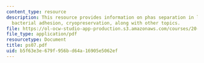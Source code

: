 ```yaml
---
content_type: resource
description: This resource provides information on phas separation in lipid membranes,
  bacterial adhesion, cryopreservation, along with other topics.
file: https://ol-ocw-studio-app-production.s3.amazonaws.com/courses/20-110j-thermodynamics-of-biomolecular-systems-fall-2005/b5f63e3e679f956bd64a16905e5062ef_ps07.pdf
file_type: application/pdf
resourcetype: Document
title: ps07.pdf
uid: b5f63e3e-679f-956b-d64a-16905e5062ef
---
```

